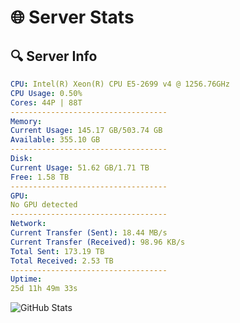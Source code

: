 # 🌐 Server Stats
## 🔍 Server Info
```yaml
CPU: Intel(R) Xeon(R) CPU E5-2699 v4 @ 1256.76GHz
CPU Usage: 0.50%
Cores: 44P | 88T
-----------------------------------
Memory:
Current Usage: 145.17 GB/503.74 GB
Available: 355.10 GB
-----------------------------------
Disk:
Current Usage: 51.62 GB/1.71 TB
Free: 1.58 TB
-----------------------------------
GPU:
No GPU detected
-----------------------------------
Network:
Current Transfer (Sent): 18.44 MB/s
Current Transfer (Received): 98.96 KB/s
Total Sent: 173.19 TB
Total Received: 2.53 TB
-----------------------------------
Uptime:
25d 11h 49m 33s
```
![GitHub Stats](https://img.shields.io/badge/Updated-2025-03-05_10:32:51-blue)